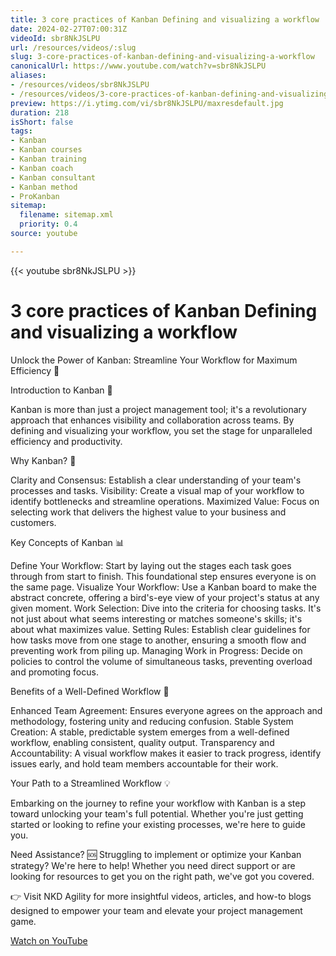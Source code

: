 ```yaml
---
title: 3 core practices of Kanban Defining and visualizing a workflow
date: 2024-02-27T07:00:31Z
videoId: sbr8NkJSLPU
url: /resources/videos/:slug
slug: 3-core-practices-of-kanban-defining-and-visualizing-a-workflow
canonicalUrl: https://www.youtube.com/watch?v=sbr8NkJSLPU
aliases:
- /resources/videos/sbr8NkJSLPU
- /resources/videos/3-core-practices-of-kanban-defining-and-visualizing-a-workflow
preview: https://i.ytimg.com/vi/sbr8NkJSLPU/maxresdefault.jpg
duration: 218
isShort: false
tags:
- Kanban
- Kanban courses
- Kanban training
- Kanban coach
- Kanban consultant
- Kanban method
- ProKanban
sitemap:
  filename: sitemap.xml
  priority: 0.4
source: youtube

---
```


{{< youtube sbr8NkJSLPU >}}

# 3 core practices of Kanban Defining and visualizing a workflow

Unlock the Power of Kanban: Streamline Your Workflow for Maximum Efficiency 🚀

Introduction to Kanban 📌

Kanban is more than just a project management tool; it's a revolutionary approach that enhances visibility and collaboration across teams. By defining and visualizing your workflow, you set the stage for unparalleled efficiency and productivity.

Why Kanban? 🤔

Clarity and Consensus: Establish a clear understanding of your team's processes and tasks.
Visibility: Create a visual map of your workflow to identify bottlenecks and streamline operations.
Maximized Value: Focus on selecting work that delivers the highest value to your business and customers.

Key Concepts of Kanban 📊

Define Your Workflow: Start by laying out the stages each task goes through from start to finish. This foundational step ensures everyone is on the same page.
Visualize Your Workflow: Use a Kanban board to make the abstract concrete, offering a bird's-eye view of your project's status at any given moment.
Work Selection: Dive into the criteria for choosing tasks. It's not just about what seems interesting or matches someone's skills; it's about what maximizes value.
Setting Rules: Establish clear guidelines for how tasks move from one stage to another, ensuring a smooth flow and preventing work from piling up.
Managing Work in Progress: Decide on policies to control the volume of simultaneous tasks, preventing overload and promoting focus.

Benefits of a Well-Defined Workflow 🌟

Enhanced Team Agreement: Ensures everyone agrees on the approach and methodology, fostering unity and reducing confusion.
Stable System Creation: A stable, predictable system emerges from a well-defined workflow, enabling consistent, quality output.
Transparency and Accountability: A visual workflow makes it easier to track progress, identify issues early, and hold team members accountable for their work.

Your Path to a Streamlined Workflow 💡

Embarking on the journey to refine your workflow with Kanban is a step toward unlocking your team's full potential. Whether you're just getting started or looking to refine your existing processes, we're here to guide you.

Need Assistance? 🆘
Struggling to implement or optimize your Kanban strategy? We're here to help! Whether you need direct support or are looking for resources to get you on the right path, we've got you covered.

👉 Visit NKD Agility for more insightful videos, articles, and how-to blogs designed to empower your team and elevate your project management game.

[Watch on YouTube](https://www.youtube.com/watch?v=sbr8NkJSLPU)
